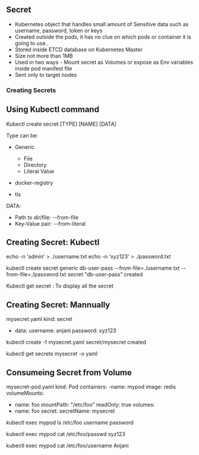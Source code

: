 ## Secret 

* Kubernetes object that handles small amount of Sensitive data such as username, password, token or keys
* Created outside the pods, it has no clue on which pods or container it is going to use..
* Stored inside ETCD database on Kubernetes Master
* Size not more than 1MB
* Used in two ways - Mount secret as Volumes or expose as Env variables inside pod manifest file
* Sent only to target nodes

### Creating Secrets

## Using Kubectl command

Kubectl create secret [TYPE] [NAME] [DATA]

Type can be:
*   Generic
    - File
    - Directory
    - Literal Value

* docker-registry
* tls

DATA:
* Path to dir/file: --from-file
* Key-Value pair: --from-literal

## Creating Secret: Kubectl

echo -n 'admin' > ./username.txt
echo -n 'xyz123' > ./password.txt

kubectl create secret generic db-user-pass --from-file=./username.txt --from-file=./password.txt
secret "db-user-pass" created

Kubectl get secret : To display all the secret

## Creating Secret: Mannually

mysecret.yaml
kind: secret
- data:
    username: anjani
    password: xyz123

kubectl create -f mysecret.yaml
secret/mysecret created

kubectl get secrets mysecret -o yaml


## Consumeing Secret from Volume
mysecret-pod.yaml
kind: Pod
containers:
-name: mypod
 image: redis
 volumeMounts:
 - name: foo
   mountPath: "/etc/foo"
   readOnly: true
 volumes:
 - name: foo
   secret: 
    secretName: mysecret

kubectl exec mypod ls /etc/foo
username
password

kubectl exec mypod cat /etc/foo/passwd
xyz123

kubectl exec mypod cat /etc/foo/username
Anjani

